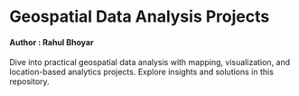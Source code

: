 # Geospatial Data Analysis Projects

#### Author : Rahul Bhoyar

Dive into practical geospatial data analysis with mapping, visualization, and location-based analytics projects. Explore insights and solutions in this repository.

